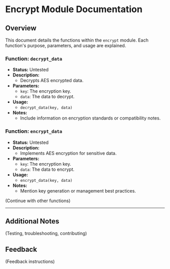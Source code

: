 # Encrypt Module Documentation
## Overview
This document details the functions within the `encrypt` module. Each function's purpose, parameters, and usage are explained.

### Function: `decrypt_data`
- **Status:** Untested
- **Description:** 
  - Decrypts AES encrypted data.
- **Parameters:**
  - `key`: The encryption key.
  - `data`: The data to decrypt.
- **Usage:**
  - `decrypt_data(key, data)`
- **Notes:**
  - Include information on encryption standards or compatibility notes.

### Function: `encrypt_data`
- **Status:** Untested
- **Description:** 
  - Implements AES encryption for sensitive data.
- **Parameters:**
  - `key`: The encryption key.
  - `data`: The data to encrypt.
- **Usage:**
  - `encrypt_data(key, data)`
- **Notes:**
  - Mention key generation or management best practices.

(Continue with other functions)

---

## Additional Notes
(Testing, troubleshooting, contributing)

## Feedback
(Feedback instructions)

